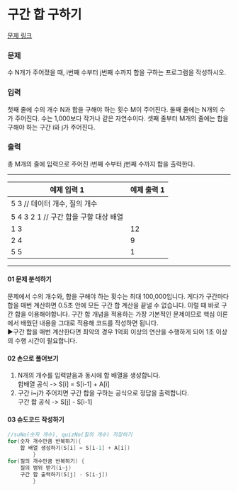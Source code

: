 # 구간 합 구하기

[문제 링크](https://www.acmicpc.net/problem/11659)

### 문제

수 N개가 주어졌을 때, i번째 수부터 j번째 수까지 합을 구하는 프로그램을 작성하시오.

### 입력

첫째 줄에 수의 개수 N과 합을 구해야 하는 횟수 M이 주어진다. 둘째 줄에는 N개의 수가 주어진다. 수는 1,000보다 작거나 같은 자연수이다. 셋째 줄부터 M개의 줄에는 합을 구해야 하는 구간 i와 j가 주어진다.

### 출력

총 M개의 줄에 입력으로 주어진 i번째 수부터 j번째 수까지 합을 출력한다.

***

<table class="table">
        <thead><tr>
<th>예제 입력 1</th>
<th>예제 출력 1</th>
</tr>
</thead>
        <tbody><tr>
<td>5 3 // 데이터 개수, 질의 개수</td>
</tr>
<tr>
<td>5 4 3 2 1 // 구간 합을 구할 대상 배열</td>
</tr>
<tr>
<td>1 3</td>
<td>12</td>
</tr>
<tr>
<td>2 4</td>
<td>9</td>
</tr>
<tr>
<td>5 5</td>
<td>1</td>
</tr>
</tbody>
      </table>
      
___

#### 01 문제 분석하기
 문제에서 수의 개수와, 합을 구해야 하는 횟수는 최대 100,000입니다. 게다가 구간마다 합을 매번 계산하면 0.5초 안에 모든 구간 합 계산을 끝낼 수 없습니다. 이럴 때 바로 구간 합을 이용해야합니다. 구간 합 개념을 적용하는 가장 기본적인 문제이므로 핵심 이론에서 배웠던 내용을 그대로 적용해 코드를 작성하면 됩니다.  
▶구간 합을 매번 계산한다면 최악의 경우 1억회 이상의 연산을 수행하게 되어 1초 이상의 수행 시간이 필요합니다.  

#### 02 손으로 풀어보기
1. N개의 개수를 입력받음과 동시에 합 배열을 생성합니다.  
 합배열 공식 -> S[i] = S[i-1] + A[i]
2. 구간 i~j가 주어지면 구간 합을 구하는 공식으로 정답을 출력합니다.  
구간 합 공식 -> S[j] - S[i-1]

#### 03 슈도코드 작성하기
```java
//suNo(숫자 개수), quizNo(질의 개수) 저장하기
for(숫자 개수만큼 반복하기){
    합 배열 생성하기(S[i] = S[i-1] + A[i])
        }
for(질의 개수만큼 반복하기) {
    질의 범위 받기(i~j)
    구간 합 출력하기(S[j] - S[i-j])
        }
```

